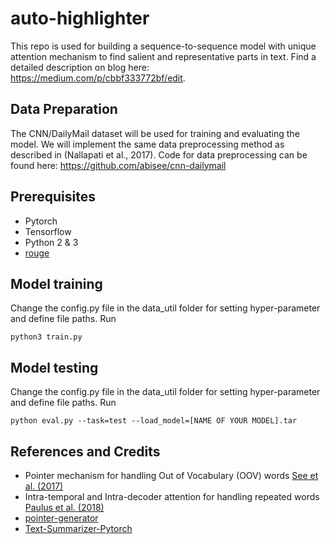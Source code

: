 # auto-highlighter
This repo is used for building a sequence-to-sequence model with unique attention mechanism to find salient and representative parts in text.
Find a detailed description on blog here: https://medium.com/p/cbbf333772bf/edit.

## Data Preparation
The CNN/DailyMail dataset will be used for training and evaluating the model.
We will implement the same data preprocessing method as described in (Nallapati et al., 2017).
Code for data preprocessing can be found here: https://github.com/abisee/cnn-dailymail

## Prerequisites
* Pytorch
* Tensorflow
* Python 2 & 3
* [rouge](https://github.com/pltrdy/rouge) 

## Model training
Change the config.py file in the data_util folder for setting hyper-parameter and define file paths.
Run
```
python3 train.py
```

## Model testing
Change the config.py file in the data_util folder for setting hyper-parameter and define file paths.
Run
```
python eval.py --task=test --load_model=[NAME OF YOUR MODEL].tar
```

## References and Credits
* Pointer mechanism for handling Out of Vocabulary (OOV) words [See et al. (2017)](https://arxiv.org/pdf/1704.04368.pdf)
* Intra-temporal and Intra-decoder attention for handling repeated words [Paulus et al. (2018)](https://arxiv.org/pdf/1705.04304.pdf)
* [pointer-generator](https://github.com/abisee/pointer-generator)
* [Text-Summarizer-Pytorch](https://github.com/rohithreddy024/Text-Summarizer-Pytorch/blob/master/README.md)
